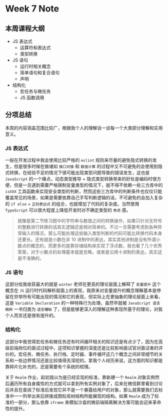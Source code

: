 # Week 7 Note

## 本周课程大纲

- JS 表达式
    - 运算符和表达式
    - 类型转换
- JS 语句
    - 运行时相关概念
    - 简单语句和复合语句
    - 声明
- 结构化
    - 宏任务与微任务
    - JS 函数调用

## 分项总结

本周的内容涵盖范围比较广，根据我个人的理解谈一谈每一个大类部分理解和实用意义。

### JS 表达式

一般在开发过程中我会使用比较严格的 `eslint` 规则来尽量的避免隐式转换的发生，但是很多时候在做诸如 `接口对接` 和 `数值计算` 的过程中又不可避免的会使用到隐式转换，在经验不足的情况下很可能出现类型问题导致的错误发生，这也是 `JavaScript` 的一个痛点，动态类型推导 + 隐式类型转换带来的好处是编码时很方便，但是一旦遇到需要严格限制变量类型的情况下，就不得不依赖一些三方库中的 `isXXX` 工具函数来实现安全类型的判断，然而这些三方库中的判断条件也仅仅只能覆盖常见的场景，如果是需要依靠自己手写判断逻辑的话，不可避免的会加入复杂的 `if else` + `正则表达式` 的组合，也就增加了代码的复杂度。当然使用 `TypeScript` 可以很大程度上降低开发时对不确定类型的 `焦虑` 感。

> 就像是第二节练习题中的字符串与数值之间的转换操作，如果只针对无符号的整数进行转换的话其实逻辑还是相对简单的。不过一旦需要考虑到各种异常输入的情况，那么可能处理这些输入类型判断的代码可能比转换代码本身还要长。还有就是小数在非 10 进制中的表达，其实其他进制是没有所谓小数点的概念的，而更多的是靠存储结构来实现了浮点数，我也看了几个优秀答案，对于小数点的处理基本就是忽略，或者是沿用十进制的表达，其实这是不准确的。

### JS 语句

这部分给我收获最大的就是 `winter` 老师在更高的理论层面上解释了 `变量提升` 这个概念在 `JS` 运行时代码解析层面上的表现，我原来对变量提升的概念理解基本是停留在穷举所有可能出现的情况和它的表现，但实际上在更抽象的理论层面上来看，这是 `Variable Declaration` 的一种特殊行为处理，虽然早就被 `JavaScript 语言精粹` 一书归类为 `语言糟粕` 了，但是能够更深入的理解这种表现所基于的理论，对我个人而言还是很有提升的。

### 结构化

这部分中我觉得宏任务和微任务还有时间循环相关的知识还是有点少了，因为在高级前端岗位的面试过程中，这项知识掌握的深度还是比较影响面试官对面试者的评价的。宏任务、微任务、执行栈、定时器、事件循环这几个概念之间非常细节的关系和一些边界情况还是比较值得去深挖的。拿我个人经历来说，这方面的知识都是靠碎片化补充的，还是需要有个系统的梳理。

关于 `Realm` 作业，起初我以为是已经实现的标准，靠新建一个 `Realm` 对象实例然后遍历所有自身属性的方式就可以拿到所有实例对象了，后来在微信群里看到讨论后并且在查阅了标准后发现它并不是一个暴露给用户的对象，那么就需要我们去标准中一一列举出来后拼接成图标库树结构所能展现的结构。如果 `Realm` 成为了标准的一部分，那么依靠 `iframe` 来模拟沙盒的微前端隔离解决方案可能会迎来革命性的提升。